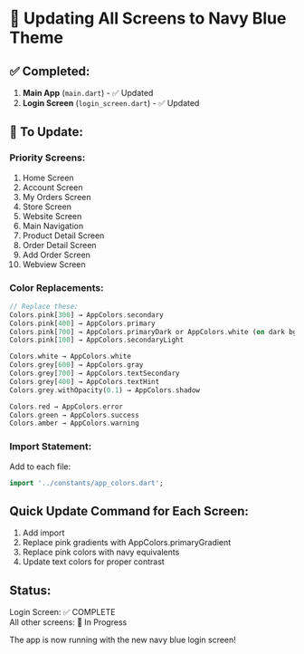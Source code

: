 # 🎨 Updating All Screens to Navy Blue Theme

## ✅ Completed:
1. **Main App** (`main.dart`) - ✅ Updated
2. **Login Screen** (`login_screen.dart`) - ✅ Updated

## 🔄 To Update:

### Priority Screens:
1. Home Screen
2. Account Screen  
3. My Orders Screen
4. Store Screen
5. Website Screen
6. Main Navigation
7. Product Detail Screen
8. Order Detail Screen
9. Add Order Screen
10. Webview Screen

### Color Replacements:

```dart
// Replace these:
Colors.pink[300] → AppColors.secondary
Colors.pink[400] → AppColors.primary
Colors.pink[700] → AppColors.primaryDark or AppColors.white (on dark bg)
Colors.pink[100] → AppColors.secondaryLight

Colors.white → AppColors.white
Colors.grey[600] → AppColors.gray
Colors.grey[700] → AppColors.textSecondary
Colors.grey[400] → AppColors.textHint
Colors.grey.withOpacity(0.1) → AppColors.shadow

Colors.red → AppColors.error
Colors.green → AppColors.success
Colors.amber → AppColors.warning
```

### Import Statement:
Add to each file:
```dart
import '../constants/app_colors.dart';
```

## Quick Update Command for Each Screen:

1. Add import
2. Replace pink gradients with AppColors.primaryGradient
3. Replace pink colors with navy equivalents
4. Update text colors for proper contrast

## Status:

Login Screen: ✅ COMPLETE  
All other screens: 🔄 In Progress

The app is now running with the new navy blue login screen!

